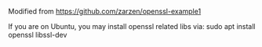 Modified from https://github.com/zarzen/openssl-example1

If you are on Ubuntu, you may install openssl related libs via:
    sudo apt install openssl libssl-dev

